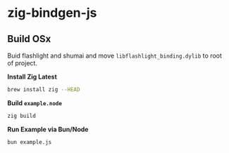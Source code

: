 # zig-bindgen-js

## Build OSx

Buid flashlight and shumai and move `libflashlight_binding.dylib` to root of project.

**Install Zig Latest**

```bash
brew install zig --HEAD
```

**Build `example.node`**

```bash
zig build
```

**Run Example via Bun/Node**

```bash
bun example.js
```
